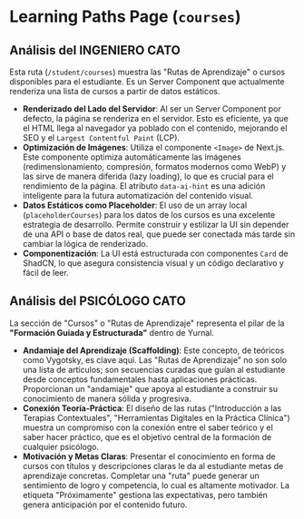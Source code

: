 # Learning Paths Page (`courses`)

## Análisis del INGENIERO CATO

Esta ruta (`/student/courses`) muestra las "Rutas de Aprendizaje" o cursos disponibles para el estudiante. Es un Server Component que actualmente renderiza una lista de cursos a partir de datos estáticos.

-   **Renderizado del Lado del Servidor**: Al ser un Server Component por defecto, la página se renderiza en el servidor. Esto es eficiente, ya que el HTML llega al navegador ya poblado con el contenido, mejorando el SEO y el `Largest Contentful Paint` (LCP).
-   **Optimización de Imágenes**: Utiliza el componente `<Image>` de Next.js. Este componente optimiza automáticamente las imágenes (redimensionamiento, compresión, formatos modernos como WebP) y las sirve de manera diferida (lazy loading), lo que es crucial para el rendimiento de la página. El atributo `data-ai-hint` es una adición inteligente para la futura automatización del contenido visual.
-   **Datos Estáticos como Placeholder**: El uso de un array local (`placeholderCourses`) para los datos de los cursos es una excelente estrategia de desarrollo. Permite construir y estilizar la UI sin depender de una API o base de datos real, que puede ser conectada más tarde sin cambiar la lógica de renderizado.
-   **Componentización**: La UI está estructurada con componentes `Card` de ShadCN, lo que asegura consistencia visual y un código declarativo y fácil de leer.

## Análisis del PSICÓLOGO CATO

La sección de "Cursos" o "Rutas de Aprendizaje" representa el pilar de la **"Formación Guiada y Estructurada"** dentro de Yurnal.

-   **Andamiaje del Aprendizaje (Scaffolding)**: Este concepto, de teóricos como Vygotsky, es clave aquí. Las "Rutas de Aprendizaje" no son solo una lista de artículos; son secuencias curadas que guían al estudiante desde conceptos fundamentales hasta aplicaciones prácticas. Proporcionan un "andamiaje" que apoya al estudiante a construir su conocimiento de manera sólida y progresiva.
-   **Conexión Teoría-Práctica**: El diseño de las rutas ("Introducción a las Terapias Contextuales", "Herramientas Digitales en la Práctica Clínica") muestra un compromiso con la conexión entre el saber teórico y el saber hacer práctico, que es el objetivo central de la formación de cualquier psicólogo.
-   **Motivación y Metas Claras**: Presentar el conocimiento en forma de cursos con títulos y descripciones claras le da al estudiante metas de aprendizaje concretas. Completar una "ruta" puede generar un sentimiento de logro y competencia, lo cual es altamente motivador. La etiqueta "Próximamente" gestiona las expectativas, pero también genera anticipación por el contenido futuro.
